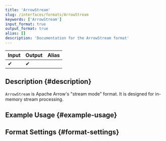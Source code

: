 ```yaml
---
title: 'ArrowStream'
slug: /interfaces/formats/ArrowStream
keywords: ['ArrowStream']
input_format: true
output_format: true
alias: []
description: 'Documentation for the ArrowStream format'
---
```

| Input | Output | Alias |
|-------|--------|-------|
| ✔     | ✔      |       |

## Description {#description}

`ArrowStream` is Apache Arrow's "stream mode" format. It is designed for in-memory stream processing.

## Example Usage {#example-usage}

## Format Settings {#format-settings}

